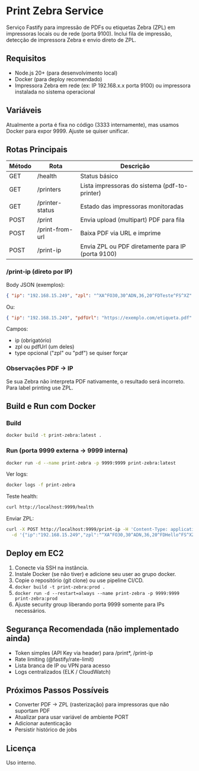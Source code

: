 # Print Zebra Service

Serviço Fastify para impressão de PDFs ou etiquetas Zebra (ZPL) em impressoras locais ou de rede (porta 9100). Inclui fila de impressão, detecção de impressora Zebra e envio direto de ZPL.

## Requisitos
- Node.js 20+ (para desenvolvimento local)
- Docker (para deploy recomendado)
- Impressora Zebra em rede (ex: IP 192.168.x.x porta 9100) ou impressora instalada no sistema operacional

## Variáveis
Atualmente a porta é fixa no código (3333 internamente), mas usamos Docker para expor 9999. Ajuste se quiser unificar.

## Rotas Principais
| Método | Rota | Descrição |
|--------|------|-----------|
| GET | /health | Status básico |
| GET | /printers | Lista impressoras do sistema (pdf-to-printer) |
| GET | /printer-status | Estado das impressoras monitoradas |
| POST | /print | Envia upload (multipart) PDF para fila |
| POST | /print-from-url | Baixa PDF via URL e imprime |
| POST | /print-ip | Envia ZPL ou PDF diretamente para IP (porta 9100) |

### /print-ip (direto por IP)
Body JSON (exemplos):
```json
{ "ip": "192.168.15.249", "zpl": "^XA^FO30,30^ADN,36,20^FDTeste^FS^XZ" }
```
Ou:
```json
{ "ip": "192.168.15.249", "pdfUrl": "https://exemplo.com/etiqueta.pdf" }
```
Campos:
- ip (obrigatório)
- zpl ou pdfUrl (um deles)
- type opcional ("zpl" ou "pdf") se quiser forçar

### Observações PDF -> IP
Se sua Zebra não interpreta PDF nativamente, o resultado será incorreto. Para label printing use ZPL.

## Build e Run com Docker
### Build
```bash
docker build -t print-zebra:latest .
```
### Run (porta 9999 externa -> 9999 interna)
```bash
docker run -d --name print-zebra -p 9999:9999 print-zebra:latest
```
Ver logs:
```bash
docker logs -f print-zebra
```
Teste health:
```bash
curl http://localhost:9999/health
```
Enviar ZPL:
```bash
curl -X POST http://localhost:9999/print-ip -H 'Content-Type: application/json' \
  -d '{"ip":"192.168.15.249","zpl":"^XA^FO30,30^ADN,36,20^FDHello^FS^XZ"}'
```

## Deploy em EC2
1. Conecte via SSH na instância.
2. Instale Docker (se não tiver) e adicione seu user ao grupo docker.
3. Copie o repositório (git clone) ou use pipeline CI/CD.
4. `docker build -t print-zebra:prod .`
5. `docker run -d --restart=always --name print-zebra -p 9999:9999 print-zebra:prod`
6. Ajuste security group liberando porta 9999 somente para IPs necessários.

## Segurança Recomendada (não implementado ainda)
- Token simples (API Key via header) para /print*, /print-ip
- Rate limiting (@fastify/rate-limit)
- Lista branca de IP ou VPN para acesso
- Logs centralizados (ELK / CloudWatch)

## Próximos Passos Possíveis
- Converter PDF -> ZPL (rasterização) para impressoras que não suportam PDF
- Atualizar para usar variável de ambiente PORT
- Adicionar autenticação
- Persistir histórico de jobs

## Licença
Uso interno.
